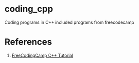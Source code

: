 # coding_cpp
Coding programs in C++ included programs from freecodecamp

# References
1. [FreeCodingCamp C++ Tutorial](https://www.youtube.com/watch?v=vLnPwxZdW4Y&t=4175s)
